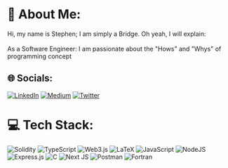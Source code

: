# 💫 About Me:
Hi, my name is Stephen; I am simply a Bridge. Oh yeah, I will explain:<br><br>As a Software Engineer: I am passionate about the "Hows" and "Whys" of programming concept<br>  


## 🌐 Socials:
[![LinkedIn](https://img.shields.io/badge/LinkedIn-%230077B5.svg?logo=linkedin&logoColor=white)](https://linkedin.com/in/https://www.linkedin.com/in/ogarsegun) [![Medium](https://img.shields.io/badge/Medium-12100E?logo=medium&logoColor=white)](https://medium.com/@https://medium.com/@ogarstephen98) [![Twitter](https://img.shields.io/badge/Twitter-%231DA1F2.svg?logo=Twitter&logoColor=white)](https://twitter.com/https://twitter.com/SEGUN08964882) 

# 💻 Tech Stack:
![Solidity](https://img.shields.io/badge/Solidity-%23363636.svg?style=for-the-badge&logo=solidity&logoColor=white) ![TypeScript](https://img.shields.io/badge/typescript-%23007ACC.svg?style=for-the-badge&logo=typescript&logoColor=white) ![Web3.js](https://img.shields.io/badge/web3.js-F16822?style=for-the-badge&logo=web3.js&logoColor=white) ![LaTeX](https://img.shields.io/badge/latex-%23008080.svg?style=for-the-badge&logo=latex&logoColor=white) ![JavaScript](https://img.shields.io/badge/javascript-%23323330.svg?style=for-the-badge&logo=javascript&logoColor=%23F7DF1E) ![NodeJS](https://img.shields.io/badge/node.js-6DA55F?style=for-the-badge&logo=node.js&logoColor=white) ![Express.js](https://img.shields.io/badge/express.js-%23404d59.svg?style=for-the-badge&logo=express&logoColor=%2361DAFB) ![C](https://img.shields.io/badge/c-%2300599C.svg?style=for-the-badge&logo=c&logoColor=white)   ![Next JS](https://img.shields.io/badge/Next-black?style=for-the-badge&logo=next.js&logoColor=white) ![Postman](https://img.shields.io/badge/Postman-FF6C37?style=for-the-badge&logo=postman&logoColor=white)  ![Fortran](https://img.shields.io/badge/Fortran-%23734F96.svg?style=for-the-badge&logo=fortran&logoColor=white)  


<!-- Proudly created with GPRM ( https://gprm.itsvg.in ) -->
